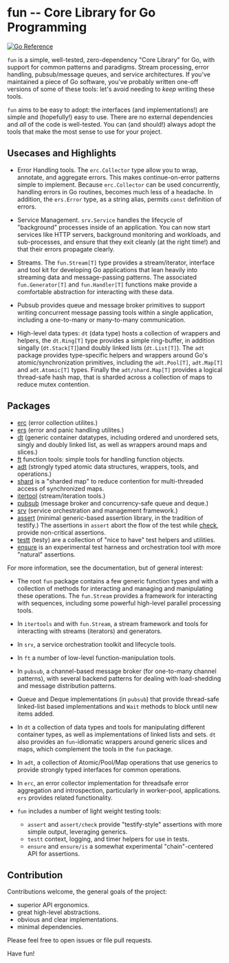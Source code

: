 # fun -- Core Library for Go Programming

[![Go Reference](https://pkg.go.dev/badge/github.com/tychoish/fun.svg)](https://pkg.go.dev/github.com/tychoish/fun)

`fun` is a simple, well-tested, zero-dependency "Core Library" for
Go, with support for common patterns and paradigms. Stream processing,
error handling, pubsub/message queues, and service
architectures. If you've maintained a piece of Go software, you've
probably written one-off versions of some of these tools: let's avoid
needing to _keep_ writing these tools.

`fun` aims to be easy to adopt: the interfaces (and implementations!)
are simple and (hopefully!) easy to use. There are no external
dependencies and _all_ of the code is well-tested. You can (and
should!) always adopt the tools that make the most sense to use for
your project.

## Usecases and Highlights

- Error Handling tools. The `erc.Collector` type allow you to wrap,
  annotate, and aggregate errors. This makes continue-on-error
  patterns simple to implement. Because `erc.Collector` can be used
  concurrently, handling errors in Go routines, becomes much less of a
  headache. In addition, the `ers.Error` type, as a string alias,
  permits `const` definition of errors.

- Service Management. `srv.Service` handles the lifecycle of
  "background" processes inside of an application. You can now start
  services like HTTP servers, background monitoring and workloads, and
  sub-processes, and ensure that they exit cleanly (at the right
  time!) and that their errors propagate clearly.

- Streams. The `fun.Stream[T]` type provides a stream/iterator,
  interface and tool kit for developing Go applications that lean
  heavily into streaming data and message-passing patterns. The
  associated `fun.Generator[T]` and `fun.Handler[T]` functions make
  provide a comfortable abstraction for interacting with these data.

- Pubsub provides queue and message broker primitives to support
  writing concurrent message passing tools within a single
  application, including a one-to-many or many-to-many communication.

- High-level data types: `dt` (data type) hosts a collection of
  wrappers and helpers, the `dt.Ring[T]` type provides a simple
  ring-buffer, in addition singally (`dt.Stack[T]`)and doubly linked
  lists (`dt.List[T]`). The `adt` package provides type-specific
  helpers and wrappers around Go's atomic/synchronization primitives,
  including the `adt.Pool[T]`, `adt.Map[T]` and `adt.Atomic[T]`
  types. Finally the `adt/shard.Map[T]` provides a logical thread-safe
  hash map, that is sharded across a collection of maps to reduce mutex
  contention.

## Packages

- [erc](https://pkg.go.dev/github.com/tychoish/fun/erc) (error
  collection utilites.)
- [ers](https://pkg.go.dev/github.com/tychoish/fun/erc) (error and
  panic handling utilites.)
- [dt](https://pkg.go.dev/github.com/tychoish/fun/dt) (generic
  container datatypes, including ordered and unordered sets, singly
  and doubly linked list, as well as wrappers around maps and slices.)
- [ft](https://pkg.go.dev/github.com/tychoish/fun/ft) function tools:
  simple tools for handling function objects.
- [adt](https://pkg.go.dev/github.com/tychoish/fun/adt) (strongly typed
  atomic data structures, wrappers, tools, and operations.)
- [shard](https://pkg.go.dev/github.com/tychoish/fun/adt/shard) is a
  "sharded map" to reduce contention for multi-threaded access of
  synchronized maps.
- [itertool](https://pkg.go.dev/github.com/tychoish/fun/itertool)
  (stream/iteration tools.)
- [pubsub](https://pkg.go.dev/github.com/tychoish/fun/pubsub) (message
  broker and concurrency-safe queue and deque.)
- [srv](https://pkg.go.dev/github.com/tychoish/fun/srv) (service
  orchestration and management framework.)
- [assert](https://pkg.go.dev/github.com/tychoish/fun/assert)
  (minimal generic-based assertion library, in the tradition of
  testify.) The assertions in `assert` abort the flow of the test while
  [check](https://pkg.go.dev/github.com/tychoish/fun/assert/check),
  provide non-critical assertions.
- [testt](https://pkg.go.dev/github.com/tychoish/fun/testt) (testy)
  are a collection of "nice to have" test helpers and utilities.
- [ensure](https://pkg.go.dev/github.com/tychoish/fun/ensure) is an
  experimental test harness and orchestration tool with more "natural"
  assertions.

For more information, see the documentation, but of general interest:

- The root `fun` package contains a few generic function types and
  with a collection of methods for interacting and managing and
  manipulating these operations. The `fun.Stream` provides a
  framework for interacting with sequences, including some powerful
  high-level parallel processing tools.

- In `itertools` and with `fun.Stream`, a stream framework and tools
  for interacting with streams (iterators) and generators.

- In `srv`, a service orchestration toolkit and lifecycle tools.

- In `ft` a number of low-level function-manipulation tools.

- In `pubsub`, a channel-based message broker (for one-to-many channel
  patterns), with several backend patterns for dealing with
  load-shedding and message distribution patterns.

- Queue and Deque implementations (in `pubsub`) that provide
  thread-safe linked-list based implementations and `Wait` methods to
  block until new items added.

- In `dt` a collection of data types and tools for manipulating
  different container types, as well as implementations of linked
  lists and sets. `dt` also provides an `fun`-idiomatic wrappers around
  generic slices and maps, which complement the tools in the `fun`
  package.

- In `adt`, a collection of Atomic/Pool/Map operations that use
  generics to provide strongly typed interfaces for common operations.

- In `erc`, an error collector implementation for threadsafe error
  aggregation and introspection, particularly in worker-pool,
  applications. `ers` provides related functionality.

- `fun` includes a number of light weight testing tools:
  - `assert` and `assert/check` provide "testify-style" assertions
	with more simple output, leveraging generics.
  - `testt` context, logging, and timer helpers for use in tests.
  - `ensure` and `ensure/is` a somewhat experimental "chain"-centered
	API for assertions.

## Contribution

Contributions welcome, the general goals of the project:

- superior API ergonomics.
- great high-level abstractions.
- obvious and clear implementations.
- minimal dependencies.

Please feel free to open issues or file pull requests.

Have fun!
